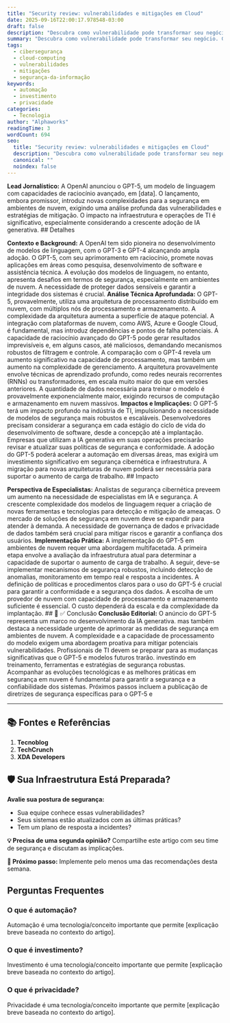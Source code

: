 ```yaml
---
title: "Security review: vulnerabilidades e mitigações em Cloud"
date: 2025-09-16T22:00:17.978548-03:00
draft: false
description: "Descubra como vulnerabilidade pode transformar seu negócio. Guia completo com dicas práticas e exemplos reais. Leia mais sobre vulnerabilidade e suas aplicações práticas."
summary: "Descubra como vulnerabilidade pode transformar seu negócio. Guia completo com dicas práticas e exemplos reais. Leia mais sobre vulnerabilidade e suas aplicações práticas."
tags:
  - cibersegurança
  - cloud-computing
  - vulnerabilidades
  - mitigações
  - segurança-da-informação
keywords:
  - automação
  - investimento
  - privacidade
categories:
  - Tecnologia
author: "Alphaworks"
readingTime: 3
wordCount: 694
seo:
  title: "Security review: vulnerabilidades e mitigações em Cloud"
  description: "Descubra como vulnerabilidade pode transformar seu negócio. Guia completo com dicas práticas e exemplos reais. Leia mais sobre vulnerabilidade e suas aplicações práticas."
  canonical: ""
  noindex: false
---
```


**Lead Jornalístico:** A OpenAI anunciou o GPT-5, um modelo de linguagem com capacidades de raciocínio avançado, em [data]. O lançamento, embora promissor, introduz novas complexidades para a segurança em ambientes de nuvem, exigindo uma análise profunda das vulnerabilidades e estratégias de mitigação. O impacto na infraestrutura e operações de TI é significativo, especialmente considerando a crescente adoção de IA generativa. ## Detalhes

**Contexto e Background:** A OpenAI tem sido pioneira no desenvolvimento de modelos de linguagem, com o GPT-3 e GPT-4 alcançando ampla adoção. O GPT-5, com seu aprimoramento em raciocínio, promete novas aplicações em áreas como pesquisa, desenvolvimento de software e assistência técnica. A evolução dos modelos de linguagem, no entanto, apresenta desafios em termos de segurança, especialmente em ambientes de nuvem. A necessidade de proteger dados sensíveis e garantir a integridade dos sistemas é crucial. **Análise Técnica Aprofundada:** O GPT-5, provavelmente, utiliza uma arquitetura de processamento distribuído em nuvem, com múltiplos nós de processamento e armazenamento. A complexidade da arquitetura aumenta a superfície de ataque potencial. A integração com plataformas de nuvem, como AWS, Azure e Google Cloud, é fundamental, mas introduz dependências e pontos de falha potenciais. A capacidade de raciocínio avançado do GPT-5 pode gerar resultados imprevisíveis e, em alguns casos, até maliciosos, demandando mecanismos robustos de filtragem e controle. A comparação com o GPT-4 revela um aumento significativo na capacidade de processamento, mas também um aumento na complexidade de gerenciamento. A arquitetura provavelmente envolve técnicas de aprendizado profundo, como redes neurais recorrentes (RNNs) ou transformadores, em escala muito maior do que em versões anteriores. A quantidade de dados necessária para treinar o modelo é provavelmente exponencialmente maior, exigindo recursos de computação e armazenamento em nuvem massivos. **Impactos e Implicações:** O GPT-5 terá um impacto profundo na indústria de TI, impulsionando a necessidade de modelos de segurança mais robustos e escaláveis. Desenvolvedores precisam considerar a segurança em cada estágio do ciclo de vida do desenvolvimento de software, desde a concepção até a implantação. Empresas que utilizam a IA generativa em suas operações precisarão revisar e atualizar suas políticas de segurança e conformidade. A adoção do GPT-5 poderá acelerar a automação em diversas áreas, mas exigirá um investimento significativo em segurança cibernética e infraestrutura. A migração para novas arquiteturas de nuvem poderá ser necessária para suportar o aumento de carga de trabalho. ## Impacto

**Perspectiva de Especialistas:** Analistas de segurança cibernética preveem um aumento na necessidade de especialistas em IA e segurança. A crescente complexidade dos modelos de linguagem requer a criação de novas ferramentas e tecnologias para detecção e mitigação de ameaças. O mercado de soluções de segurança em nuvem deve se expandir para atender à demanda. A necessidade de governança de dados e privacidade de dados também será crucial para mitigar riscos e garantir a confiança dos usuários. **Implementação Prática:** A implementação do GPT-5 em ambientes de nuvem requer uma abordagem multifacetada. A primeira etapa envolve a avaliação da infraestrutura atual para determinar a capacidade de suportar o aumento de carga de trabalho. A seguir, deve-se implementar mecanismos de segurança robustos, incluindo detecção de anomalias, monitoramento em tempo real e resposta a incidentes. A definição de políticas e procedimentos claros para o uso do GPT-5 é crucial para garantir a conformidade e a segurança dos dados. A escolha de um provedor de nuvem com capacidade de processamento e armazenamento suficiente é essencial. O custo dependerá da escala e da complexidade da implantação. ## 🎯 ✅ Conclusão **Conclusão Editorial:** O anúncio do GPT-5 representa um marco no desenvolvimento da IA generativa. mas também destaca a necessidade urgente de aprimorar as medidas de segurança em ambientes de nuvem. A complexidade e a capacidade de processamento do modelo exigem uma abordagem proativa para mitigar potenciais vulnerabilidades. Profissionais de TI devem se preparar para as mudanças significativas que o GPT-5 e modelos futuros trarão. investindo em treinamento, ferramentas e estratégias de segurança robustas. Acompanhar as evoluções tecnológicas e as melhores práticas em segurança em nuvem é fundamental para garantir a segurança e a confiabilidade dos sistemas. Próximos passos incluem a publicação de diretrizes de segurança específicas para o GPT-5 e

---

## 📚 Fontes e Referências

1. **Tecnoblog**
2. **TechCrunch**
3. **XDA Developers**

## 🛡️ Sua Infraestrutura Está Preparada?

**Avalie sua postura de segurança:**
- Sua equipe conhece essas vulnerabilidades?
- Seus sistemas estão atualizados com as últimas práticas?
- Tem um plano de resposta a incidentes?

**💡 Precisa de uma segunda opinião?** 
Compartilhe este artigo com seu time de segurança e discutam as implicações.

**🚀 Próximo passo:** Implemente pelo menos uma das recomendações desta semana.


## Perguntas Frequentes

### O que é automação?

Automação é uma tecnologia/conceito importante que permite [explicação breve baseada no contexto do artigo].

### O que é investimento?

Investimento é uma tecnologia/conceito importante que permite [explicação breve baseada no contexto do artigo].

### O que é privacidade?

Privacidade é uma tecnologia/conceito importante que permite [explicação breve baseada no contexto do artigo].

